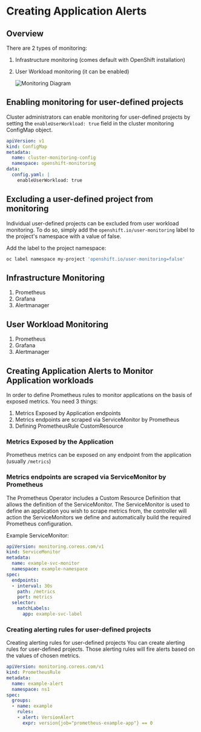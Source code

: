 # Creating Application Alerts

## Overview

There are 2 types of monitoring:

1. Infrastructure monitoring (comes default with OpenShift installation)
1. User Workload monitoring (it can be enabled)

    ![Monitoring Diagram](./images/monitoring-diagram.png)

## Enabling monitoring for user-defined projects

Cluster administrators can enable monitoring for user-defined projects by setting the `enableUserWorkload: true` field in the cluster monitoring ConfigMap object.

```yaml
apiVersion: v1
kind: ConfigMap
metadata:
  name: cluster-monitoring-config
  namespace: openshift-monitoring
data:
  config.yaml: |
    enableUserWorkload: true
```

## Excluding a user-defined project from monitoring

Individual user-defined projects can be excluded from user workload monitoring. To do so, simply add the `openshift.io/user-monitoring` label to the project's namespace with a value of false.

Add the label to the project namespace:

```bash
oc label namespace my-project 'openshift.io/user-monitoring=false'
```

## Infrastructure Monitoring

1. Prometheus
1. Grafana
1. Alertmanager

## User Workload Monitoring

1. Prometheus
1. Grafana
1. Alertmanager

## Creating Application Alerts to Monitor Application workloads

In order to define Prometheus rules to monitor applications on the basis of exposed metrics. You need 3 things:

1. Metrics Exposed by Application endpoints
1. Metrics endpoints are scraped via ServiceMonitor by Prometheus
1. Defining PrometheusRule CustomResource

### Metrics Exposed by the Application

Prometheus metrics can be exposed on any endpoint from the application (usually `/metrics`)

### Metrics endpoints are scraped via ServiceMonitor by Prometheus

The Prometheus Operator includes a Custom Resource Definition that allows the definition of the ServiceMonitor. The ServiceMonitor is used to define an application you wish to scrape metrics from, the controller will action the ServiceMonitors we define and automatically build the required Prometheus configuration.

Example ServiceMonitor:

```yaml
apiVersion: monitoring.coreos.com/v1
kind: ServiceMonitor
metadata:
  name: example-svc-monitor
  namespace: example-namespace
spec:
  endpoints:
  - interval: 30s
    path: /metrics
    port: metrics
  selector:
    matchLabels:
      app: example-svc-label
```

### Creating alerting rules for user-defined projects

Creating alerting rules for user-defined projects
You can create alerting rules for user-defined projects. Those alerting rules will fire alerts based on the values of chosen metrics.

```yaml
apiVersion: monitoring.coreos.com/v1
kind: PrometheusRule
metadata:
  name: example-alert
  namespace: ns1
spec:
  groups:
  - name: example
    rules:
    - alert: VersionAlert
      expr: version{job="prometheus-example-app"} == 0
```
